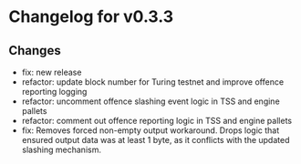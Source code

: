 # Changelog for v0.3.3

## Changes
- fix: new release
- refactor: update block number for Turing testnet and improve offence reporting logging
- refactor: uncomment offence slashing event logic in TSS and engine pallets
- refactor: comment out offence reporting logic in TSS and engine pallets
- fix: Removes forced non-empty output workaround. Drops logic that ensured output data was at least 1 byte, as it conflicts with the updated slashing mechanism.

